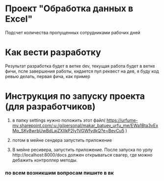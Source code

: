 # Проект "Обработка данных в Excel"

Подсчет количества пропущенных сотрудниками рабочих дней

# Как вести разработку

Результат разработка будет в ветке dev, текущая работа будет в ветке фичи, псле завершения работы, кидается пул реквест
на дев, я буду код ревью
делать, первая фича, как пример

# Инструкция по запуску проекта (для разработчиков)

1) в папку settings нужно положить этот
   файл( https://urfume-my.sharepoint.com/:u:/g/personal/makar_batuev_urfu_me/EWa1Bta3vExMp_SKy8wrbUwBdLajZXIIkP2Iy1VGWfydkQ?e=BevCu5 )

2) потом в мейне сендера запустить приложение

3) В мейне ресивера, запустить приложение. После запуска по урлу http://localhost:8000/docs должен открываться свагер,
   где можно дебажить контроллер методы.

### по всем возникшим вопросам пишите в вк 
